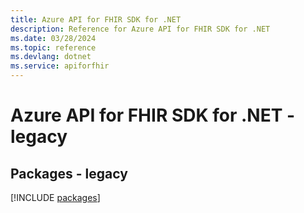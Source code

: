 ```yaml
---
title: Azure API for FHIR SDK for .NET
description: Reference for Azure API for FHIR SDK for .NET
ms.date: 03/28/2024
ms.topic: reference
ms.devlang: dotnet
ms.service: apiforfhir
---
```

# Azure API for FHIR SDK for .NET - legacy
## Packages - legacy
[!INCLUDE [packages](api-for-fhir-index.md)]